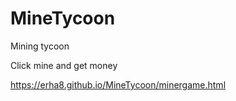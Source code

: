 # MineTycoon
Mining tycoon 

Click mine and get money

https://erha8.github.io/MineTycoon/minergame.html

